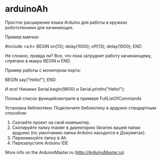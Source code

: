 # arduinoAh
Простое расширение языка Arduino для работы в кружках робототехники для начинающих.

Пример маячка:

#include <a.h>
BEGIN
 on(13);
 delay(1000);
 off(13);
 delay(1000);
END

Не сложно, правда ли? Все, что пока затруднит работу начинающему, спрятано в макро BEGIN и END.

Пример работы с монитором порта:

BEGIN
 say("Hello!");
END

И все! Никаких Serial.begin(9600) и Serial.println("Hello!");

Полный список функцийсмотрите  в примере FullListOfCommands

Установка библиотеки:
Подключите библиотеку в ардуино стандартным способом:
1. Скачайте проект на свой компьютер.
2. Скопируйте папку master в директорию libraries вашей папки ардуино (по умолчанию папка Arduino находится в Докуметах).
3. Переименуйте папку в Ah
4. Перезапустите Arduino IDE

More info on the ArduinoMaster.ru (http://ArduinoMaster.ru)
